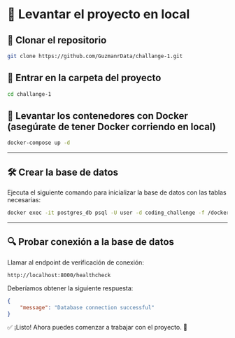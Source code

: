 # 📌 Levantar el proyecto en local

## 🚀 Clonar el repositorio
```bash
git clone https://github.com/GuzmanrData/challange-1.git
```

## 📂 Entrar en la carpeta del proyecto
```bash
cd challange-1
```

## 🐳 Levantar los contenedores con Docker (asegúrate de tener Docker corriendo en local)
```bash
docker-compose up -d
```

---

## 🛠️ Crear la base de datos
Ejecuta el siguiente comando para inicializar la base de datos con las tablas necesarias:
```bash
docker exec -it postgres_db psql -U user -d coding_challenge -f /docker-entrypoint-initdb.d/init.sql
```

---

## 🔍 Probar conexión a la base de datos
Llamar al endpoint de verificación de conexión:
```
http://localhost:8000/healthcheck
```

Deberíamos obtener la siguiente respuesta:
```json
{
    "message": "Database connection successful"
}
```

✅ ¡Listo! Ahora puedes comenzar a trabajar con el proyecto. 🚀


